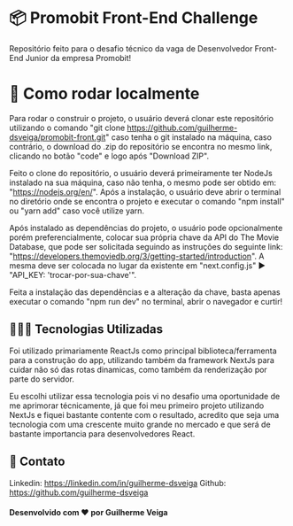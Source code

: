 # 📦 Promobit Front-End Challenge

Repositório feito para o desafio técnico da vaga de Desenvolvedor Front-End Junior da empresa Promobit!

# 📌 Como rodar localmente

Para rodar o construir o projeto, o usuário deverá clonar este repositório utilizando o comando "git clone https://github.com/guilherme-dsveiga/promobit-front.git" caso tenha o git instalado na máquina, caso contrário, o download do .zip do repositório se encontra no mesmo link, clicando no botão "code" e logo após "Download ZIP".

Feito o clone do repositório, o usuário deverá primeiramente ter NodeJs instalado na sua máquina, caso não tenha, o mesmo pode ser obtido em: "https://nodejs.org/en/". Após a instalação, o usuário deve abrir o terminal no diretório onde se encontra o projeto e executar o comando "npm install" ou "yarn add" caso você utilize yarn.

Após instalado as dependências do projeto, o usuário pode opcionalmente porém preferencialmente, colocar sua própria chave da API do The Movie Database, que pode ser solicitada seguindo as instruções do seguinte link: "https://developers.themoviedb.org/3/getting-started/introduction". A mesma deve ser colocada no lugar da existente em "next.config.js" ▶ "API_KEY: 'trocar-por-sua-chave'".

Feita a instalação das dependências e a alteração da chave, basta apenas executar o comando "npm run dev" no terminal, abrir o navegador e curtir!

## 👨🏻‍💻 Tecnologias Utilizadas

Foi utilizado primariamente ReactJs como principal biblioteca/ferramenta para a construção do app, utilizando também da framework NextJs para cuidar não só das rotas dinamicas, como também da renderização por parte do servidor.

Eu escolhi utilizar essa tecnologia pois vi no desafio uma oportunidade de me aprimorar técnicamente, já que foi meu primeiro projeto utilizando NextJs e fiquei bastante contente com o resultado, acredito que seja uma tecnologia com uma crescente muito grande no mercado e que será de bastante importancia para desenvolvedores React.

## 📩 Contato

Linkedin: https://linkedin.com/in/guilherme-dsveiga
Github: https://github.com/guilherme-dsveiga

#### Desenvolvido com ❤️ por Guilherme Veiga
